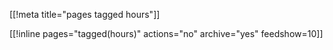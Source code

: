 [[!meta title="pages tagged hours"]]

[[!inline pages="tagged(hours)" actions="no" archive="yes"
feedshow=10]]
